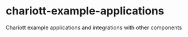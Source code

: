 # chariott-example-applications
Chariott example applications and integrations with other components
